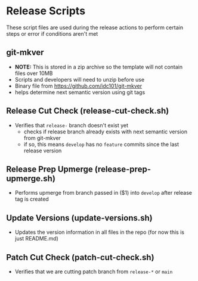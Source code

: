 # Release Scripts
These script files are used during the release actions to perform certain steps or error if conditions aren't met

## git-mkver
- **NOTE:** This is stored in a zip archive so the template will not contain files over 10MB
- Scripts and developers will need to unzip before use
- Binary file from https://github.com/idc101/git-mkver
- helps determine next semantic version using git tags

## Release Cut Check (release-cut-check.sh)
- Verifies that `release-` branch doesn't exist yet
    - checks if release branch already exists with next semantic version from git-mkver
    - if so, this means `develop` has no `feature` commits since the last release version

## Release Prep Upmerge (release-prep-upmerge.sh)
- Performs upmerge from branch passed in ($1) into `develop` after release tag is created

## Update Versions (update-versions.sh)
- Updates the version information in all files in the repo (for now this is just README.md)

## Patch Cut Check (patch-cut-check.sh)
- Verifies that we are cutting patch branch from `release-*` or `main`